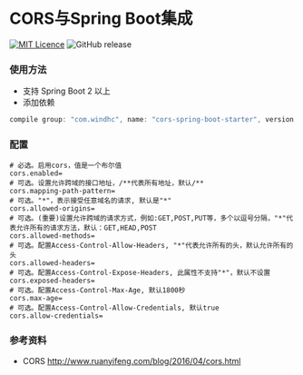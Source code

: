 # CORS与Spring Boot集成

[![MIT Licence](https://badges.frapsoft.com/os/mit/mit.svg?v=103)](https://opensource.org/licenses/mit-license.php)
![GitHub release](https://img.shields.io/github/release/windhc/cors-spring-boot-starter.svg)

### 使用方法
- 支持 Spring Boot 2 以上
- 添加依赖

```groovy
compile group: "com.windhc", name: "cors-spring-boot-starter", version: "1.1.0"
```

### 配置
```
# 必选。启用cors，值是一个布尔值
cors.enabled=
# 可选。设置允许跨域的接口地址，/**代表所有地址，默认/**
cors.mapping-path-pattern=
# 可选。"*"，表示接受任意域名的请求, 默认是"*"
cors.allowed-origins=
# 可选。(重要)设置允许跨域的请求方式，例如:GET,POST,PUT等，多个以逗号分隔，"*"代表允许所有的请求方法，默认：GET,HEAD,POST
cors.allowed-methods=
# 可选。配置Access-Control-Allow-Headers, "*"代表允许所有的头，默认允许所有的头
cors.allowed-headers=
# 可选。配置Access-Control-Expose-Headers, 此属性不支持"*"，默认不设置
cors.exposed-headers=
# 可选。配置Access-Control-Max-Age, 默认1800秒
cors.max-age=
# 可选。配置Access-Control-Allow-Credentials, 默认true
cors.allow-credentials=
```

### 参考资料
- CORS http://www.ruanyifeng.com/blog/2016/04/cors.html
